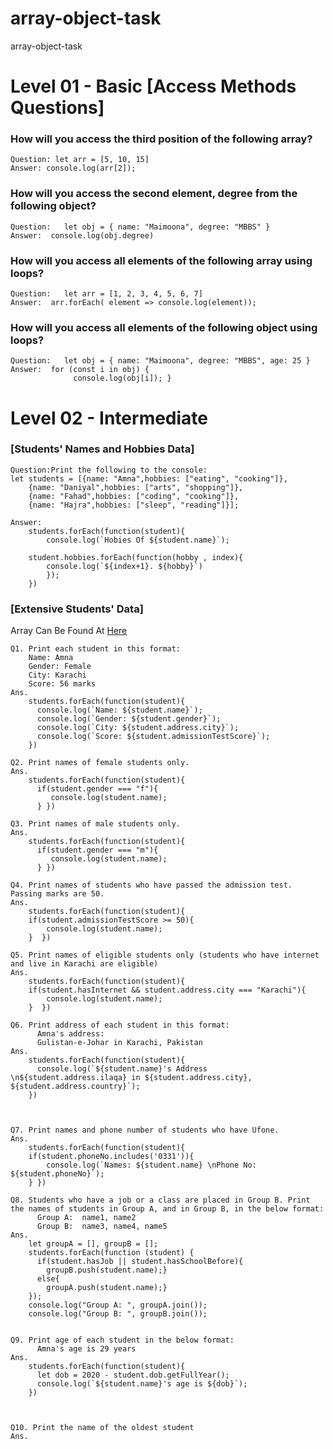 # array-object-task
array-object-task

# Level 01 - Basic [Access Methods Questions]
### How will you access the third position of the following array?
```
Question: let arr = [5, 10, 15]
Answer: console.log(arr[2]);
```
### How will you access the second element, degree from the following object?
```
Question:   let obj = { name: "Maimoona", degree: "MBBS" }
Answer:  console.log(obj.degree)
```
### How will you access all elements of the following array using loops?
```
Question:   let arr = [1, 2, 3, 4, 5, 6, 7]
Answer:  arr.forEach( element => console.log(element));
```
### How will you access all elements of the following object using loops?
```
Question:   let obj = { name: "Maimoona", degree: "MBBS", age: 25 }
Answer:  for (const i in obj) {
              console.log(obj[i]); }
```
# Level 02 - Intermediate 
### [Students' Names and Hobbies Data]
```
Question:Print the following to the console:
let students = [{name: "Amna",hobbies: ["eating", "cooking"]},
    {name: "Daniyal",hobbies: ["arts", "shopping"]},
    {name: "Fahad",hobbies: ["coding", "cooking"]},
    {name: "Hajra",hobbies: ["sleep", "reading"]}];

Answer:
    students.forEach(function(student){
        console.log(`Hobies Of ${student.name}`);

    student.hobbies.forEach(function(hobby , index){
        console.log(`${index+1}. ${hobby}`)
        });
    })
```
### [Extensive Students' Data]
Array Can Be Found At [Here](https://github.com/techkaro-circle/JS-Arrays-and-Objects-Tasks/wiki/Extensive-Student-Data-Task)
```
Q1. Print each student in this format:
    Name: Amna
    Gender: Female
    City: Karachi
    Score: 56 marks
Ans.
    students.forEach(function(student){
      console.log(`Name: ${student.name}`);
      console.log(`Gender: ${student.gender}`);
      console.log(`City: ${student.address.city}`);
      console.log(`Score: ${student.admissionTestScore}`);
    })
    
Q2. Print names of female students only.
Ans.   
    students.forEach(function(student){
      if(student.gender === "f"){
         console.log(student.name);
      } })
  
Q3. Print names of male students only.
Ans.
    students.forEach(function(student){
      if(student.gender === "m"){
         console.log(student.name);
      } })

Q4. Print names of students who have passed the admission test. Passing marks are 50.
Ans.
    students.forEach(function(student){
    if(student.admissionTestScore >= 50){
        console.log(student.name);
    }  })

Q5. Print names of eligible students only (students who have internet and live in Karachi are eligible)
Ans.
    students.forEach(function(student){
    if(student.hasInternet && student.address.city === "Karachi"){
        console.log(student.name);
    }  })

Q6. Print address of each student in this format:
      Amna's address:
      Gulistan-e-Johar in Karachi, Pakistan
Ans.
    students.forEach(function(student){
      console.log(`${student.name}'s Address \n${student.address.ilaqa} in ${student.address.city}, ${student.address.country}`);     
    })



Q7. Print names and phone number of students who have Ufone.
Ans.
    students.forEach(function(student){
    if(student.phoneNo.includes('0331')){
        console.log(`Names: ${student.name} \nPhone No: ${student.phoneNo}`);
    } })

Q8. Students who have a job or a class are placed in Group B. Print the names of students in Group A, and in Group B, in the below format:
      Group A:  name1, name2
      Group B:  name3, name4, name5
Ans.
    let groupA = [], groupB = [];
    students.forEach(function (student) {
      if(student.hasJob || student.hasSchoolBefore){
        groupB.push(student.name);}
      else{
        groupA.push(student.name);}
    });
    console.log("Group A: ", groupA.join());
    console.log("Group B: ", groupB.join());


Q9. Print age of each student in the below format:
      Amna's age is 29 years
Ans.
    students.forEach(function(student){
      let dob = 2020 - student.dob.getFullYear();
      console.log(`${student.name}'s age is ${dob}`);
    })



Q10. Print the name of the oldest student
Ans.

```
